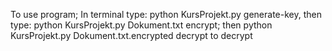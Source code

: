 To use program; In terminal type: python KursProjekt.py generate-key, then type: python KursProjekt.py Dokument.txt encrypt; then python KursProjekt.py Dokument.txt.encrypted decrypt to decrypt   
